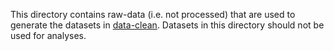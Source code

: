 This directory contains raw-data (i.e. not processed) that are used to generate the datasets in [data-clean](../data-clean/). Datasets in this directory should not be used for analyses.
